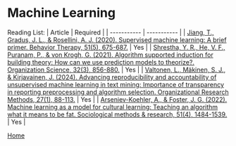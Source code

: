 # Machine Learning

Reading List:
| Article | Required |
| ----------- | ----------- |
| [Jiang, T., Gradus, J. L., & Rosellini, A. J. (2020). Supervised machine learning: A brief primer. Behavior Therapy, 51(5), 675-687.](https://www.sciencedirect.com/science/article/pii/S0005789420300678) | Yes |
| [Shrestha, Y. R., He, V. F., Puranam, P., & von Krogh, G. (2021). Algorithm supported induction for building theory: How can we use prediction models to theorize?. Organization Science, 32(3), 856-880.](https://pubsonline.informs.org/doi/pdf/10.1287/orsc.2020.1382) | Yes |
| [Valtonen, L., Mäkinen, S. J., & Kirjavainen, J. (2024). Advancing reproducibility and accountability of unsupervised machine learning in text mining: Importance of transparency in reporting preprocessing and algorithm selection. Organizational Research Methods, 27(1), 88-113.]() | Yes |
| [Arseniev-Koehler, A., & Foster, J. G. (2022). Machine learning as a model for cultural learning: Teaching an algorithm what it means to be fat. Sociological methods & research, 51(4), 1484-1539.](https://journals.sagepub.com/doi/pdf/10.1177/00491241221122603) | Yes |


[Home](../README.md)